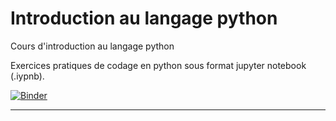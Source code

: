 # Introduction au langage python

Cours d'introduction au langage python

Exercices pratiques de codage en python sous format jupyter notebook (.iypnb).

[![Binder](https://mybinder.org/badge_logo.svg)](https://mybinder.org/v2/gh/lemoine-py/Introduction-Python.git/HEAD)

---
